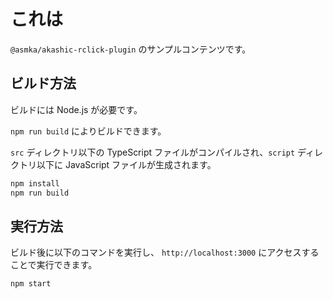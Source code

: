 # これは

`@asmka/akashic-rclick-plugin` のサンプルコンテンツです。

## ビルド方法

ビルドには Node.js が必要です。

`npm run build` によりビルドできます。

`src` ディレクトリ以下の TypeScript ファイルがコンパイルされ、`script` ディレクトリ以下に JavaScript ファイルが生成されます。

```sh
npm install
npm run build
```

## 実行方法

ビルド後に以下のコマンドを実行し、 `http://localhost:3000` にアクセスすることで実行できます。

```
npm start
```
